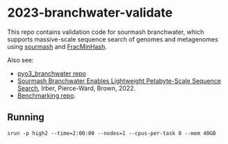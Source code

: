# 2023-branchwater-validate

This repo contains validation code for sourmash branchwater, which supports massive-scale sequence search of genomes and metagenomes using [sourmash](https://sourmash.readthedocs.io/en/latest/) and [FracMinHash](https://www.biorxiv.org/content/10.1101/2022.01.11.475838v2).

Also see:
* [pyo3_branchwater repo](https://github.com/sourmash-bio/pyo3_branchwater)
* [Sourmash Branchwater Enables Lightweight Petabyte-Scale Sequence Search](https://www.biorxiv.org/content/10.1101/2022.11.02.514947v1), Irber, Pierce-Ward, Brown, 2022.
* [Benchmarking repo](https://github.com/dib-lab/2022-branchwater-benchmarking).

## Running

```
srun -p high2 --time=2:00:00 --nodes=1 --cpus-per-task 8 --mem 40GB 
```
